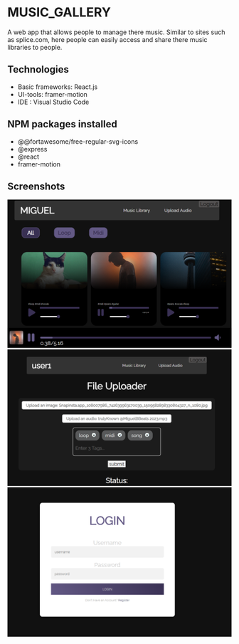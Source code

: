 # MUSIC_GALLERY
A web app that allows people to manage there music. Similar to sites such as splice.com, here people can easily access and share there music libraries to people.

## Technologies
* Basic frameworks: React.js
* UI-tools: framer-motion
* IDE : Visual Studio Code

## NPM packages installed
* @@fortawesome/free-regular-svg-icons
* @express
* @react
* framer-motion

## Screenshots
![home page](/screenshots/home-page-music-lib.png)
![upload page](/screenshots/upload-data-music-lib.png)
![login page](/screenshots/login-page-music-lib.png)



